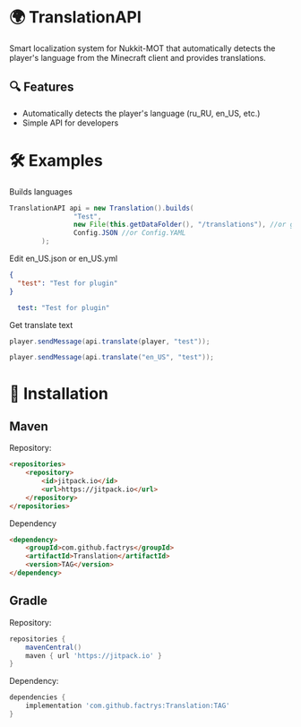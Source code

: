 # 🌍 TranslationAPI 

Smart localization system for Nukkit-MOT that automatically detects the player's language from the Minecraft client and provides translations.

## 🔍 Features
- Automatically detects the player's language (ru_RU, en_US, etc.)
- Simple API for developers

# 🛠 Examples
Builds languages
```java
TranslationAPI api = new Translation().builds(
                "Test",
                new File(this.getDataFolder(), "/translations"), //or getDataFolder()
                Config.JSON //or Config.YAML
        );
```
Edit en_US.json or en_US.yml
```en_US.json
{
  "test": "Test for plugin"
}
```
```en_US.yml
  test: "Test for plugin"
```
Get translate text
```java
player.sendMessage(api.translate(player, "test"));
```
```java
player.sendMessage(api.translate("en_US", "test"));
```
# 🔌 Installation
## Maven
Repository:
```html
<repositories>
    <repository>
        <id>jitpack.io</id>
        <url>https://jitpack.io</url>
    </repository>
</repositories>
```
Dependency
```html
<dependency>
    <groupId>com.github.factrys</groupId>
    <artifactId>Translation</artifactId>
    <version>TAG</version>
</dependency>
```
## Gradle
Repository:
```gradle
repositories {
    mavenCentral()
    maven { url 'https://jitpack.io' }
}
```
Dependency:
```gradle
dependencies {
    implementation 'com.github.factrys:Translation:TAG'
}
```
